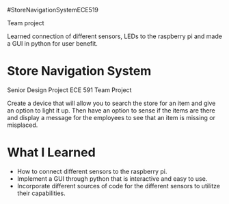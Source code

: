 #StoreNavigationSystemECE519

Team project

Learned connection of different sensors, LEDs to the raspberry pi and made a GUI in python for user benefit.

# Store Navigation System

Senior Design Project ECE 591 Team Project

Create a device that will allow you to search the store for an item and give an option to light it up.  Then have an option to sense if the items are there and display a message for the employees to see that an item is missing or misplaced.

# What I Learned

* How to connect different sensors to the raspberry pi.
* Implement a GUI through python that is interactive and easy to use.
* Incorporate different sources of code for the different sensors to utilitze their capabilities.
